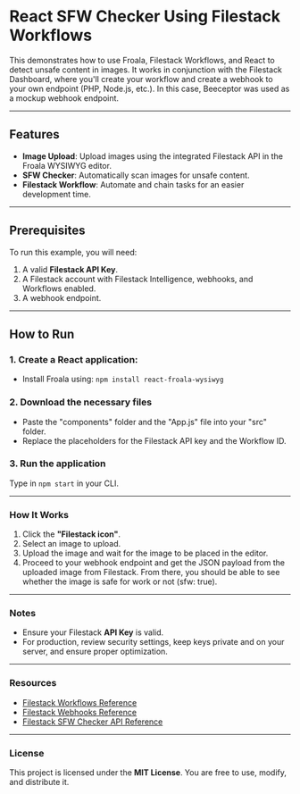 # React SFW Checker Using Filestack Workflows

This demonstrates how to use Froala, Filestack Workflows, and React to detect unsafe content in images. It works in conjunction with the Filestack Dashboard, where you'll create your workflow and create a webhook to your own endpoint (PHP, Node.js, etc.). In this case, Beeceptor was used as a mockup webhook endpoint.

---

## Features

- **Image Upload**: Upload images using the integrated Filestack API in the Froala WYSIWYG editor.
- **SFW Checker**: Automatically scan images for unsafe content.
- **Filestack Workflow**: Automate and chain tasks for an easier development time.

---

## Prerequisites

To run this example, you will need:

1. A valid **Filestack API Key**.
2. A Filestack account with Filestack Intelligence, webhooks, and Workflows enabled.
3. A webhook endpoint.

---

## How to Run

### 1. Create a React application:   

- Install Froala using: `npm install react-froala-wysiwyg`
 
### 2. Download the necessary files

- Paste the "components" folder and the "App.js" file into your "src" folder.
- Replace the placeholders for the Filestack API key and the Workflow ID.

### 3. Run the application

Type in `npm start` in your CLI.

---

### How It Works

1. Click the **"Filestack icon"**.
2. Select an image to upload.
3. Upload the image and wait for the image to be placed in the editor.
4. Proceed to your webhook endpoint and get the JSON payload from the uploaded image from Filestack. From there, you should be able to see whether the image is safe for work or not (sfw: true).

---

### Notes

- Ensure your Filestack **API Key** is valid.
- For production, review security settings, keep keys private and on your server, and ensure proper optimization.

---

### Resources

- [Filestack Workflows Reference](https://www.filestack.com/docs/workflows/overview/)
- [Filestack Webhooks Reference](https://www.filestack.com/docs/api/webhooks/)
- [Filestack SFW Checker API Reference](https://www.filestack.com/docs/transformations/intelligence/sfw/)

---

### License

This project is licensed under the **MIT License**. You are free to use, modify, and distribute it.
